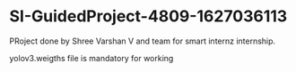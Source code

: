 # SI-GuidedProject-4809-1627036113

PRoject done by Shree Varshan V  and team  for smart internz internship.

yolov3.weigths file is mandatory for working
